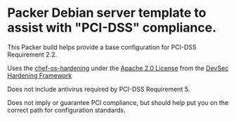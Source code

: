 # Packer Debian server template to assist with "PCI-DSS" compliance.

This Packer build helps provide a base configuration for PCI-DSS Requirement 2.2.

Uses the [chef-os-hardening](https://github.com/dev-sec/chef-os-hardening) under the [Apache 2.0 License](https://github.com/dev-sec/chef-os-hardening/blob/master/LICENSE) from the [DevSec Hardening Framework ](https://github.com/dev-sec)

Does not include antivirus required by PCI-DSS Requirement 5.

Does not imply or guarantee PCI compliance, but should help put you on the correct path for configuration standards.
